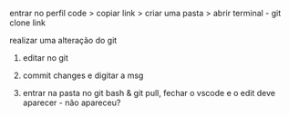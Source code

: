 entrar no perfil
code > copiar link > criar uma pasta > abrir terminal - git clone link

realizar uma alteração do git
1. editar no git
2. commit changes e digitar a msg

4. entrar na pasta no git bash & git pull, fechar o vscode e o edit deve aparecer - não apareceu?